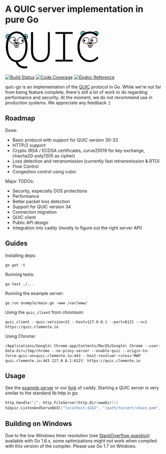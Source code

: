 # A QUIC server implementation in pure Go

<img src="docs/quic.png" width=303 height=124>

[![Build Status](https://travis-ci.org/lucas-clemente/quic-go.svg?branch=master)](https://travis-ci.org/lucas-clemente/quic-go)
[![Code Coverage](https://codecov.io/gh/lucas-clemente/quic-go/coverage.svg)](https://codecov.io/gh/lucas-clemente/quic-go/)
[![Godoc Reference](https://godoc.org/github.com/lucas-clemente/quic-go?status.svg)](https://godoc.org/github.com/lucas-clemente/quic-go)

quic-go is an implementation of the [QUIC](https://en.wikipedia.org/wiki/QUIC) protocol in Go. While we're not far from being feature complete, there's still a lot of work to do regarding performance and security. At the moment, we do not recommend use in production systems. We appreciate any feedback :)

## Roadmap

Done:

- Basic protocol with support for QUIC version 30-33
- HTTP/2 support
- Crypto (RSA / ECDSA certificates, curve25519 for key exchange, chacha20-poly1305 as cipher)
- Loss detection and retransmission (currently fast retransmission & RTO)
- Flow Control
- Congestion control using cubic

Major TODOs:

- Security, especially DOS protections
- Performance
- Better packet loss detection
- Support for QUIC version 34
- Connection migration
- QUIC client
- Public API design
- Integration into caddy (mostly to figure out the right server API)

## Guides

Installing deps:

    go get -t

Running tests:

    go test ./...

Running the example server:

    go run example/main.go -www /var/www/

Using the `quic_client` from chromium:

    quic_client --quic-version=32 --host=127.0.0.1 --port=6121 --v=1 https://quic.clemente.io

Using Chrome:

    /Applications/Google\ Chrome.app/Contents/MacOS/Google\ Chrome --user-data-dir=/tmp/chrome --no-proxy-server --enable-quic --origin-to-force-quic-on=quic.clemente.io:443 --host-resolver-rules='MAP quic.clemente.io:443 127.0.0.1:6121' https://quic.clemente.io

## Usage

See the [example server](example/main.go) or our [fork](https://github.com/lucas-clemente/caddy) of caddy. Starting a QUIC server is very similar to the standard lib http in go:

```go
http.Handle("/", http.FileServer(http.Dir(wwwDir)))
h2quic.ListenAndServeQUIC("localhost:4242", "/path/to/cert/chain.pem", "/path/to/privkey.pem", nil)
```

## Building on Windows

Due to the low Windows timer resolution (see [StackOverflow question](http://stackoverflow.com/questions/37706834/high-resolution-timers-millisecond-precision-in-go-on-windows)) available with Go 1.6.x, some optimizations might not work when compiled with this version of the compiler. Please use Go 1.7 on Windows.
